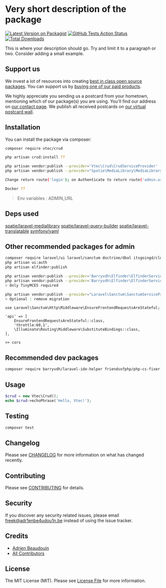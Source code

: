 # Very short description of the package

[![Latest Version on Packagist](https://img.shields.io/packagist/v/adr1enbe4udou1n/vtec-crud.svg?style=flat-square)](https://packagist.org/packages/adr1enbe4udou1n/:package_name)
[![GitHub Tests Action Status](https://img.shields.io/github/workflow/status/adr1enbe4udou1n/vtec-crud/run-tests?label=tests)](https://github.com/adr1enbe4udou1n/:package_name/actions?query=workflow%3Arun-tests+branch%3Amaster)
[![Total Downloads](https://img.shields.io/packagist/dt/adr1enbe4udou1n/vtec-crud.svg?style=flat-square)](https://packagist.org/packages/adr1enbe4udou1n/:package_name)


This is where your description should go. Try and limit it to a paragraph or two. Consider adding a small example.

## Support us

We invest a lot of resources into creating [best in class open source packages](https://adr1enbe4udou1n.be/open-source). You can support us by [buying one of our paid products](https://adr1enbe4udou1n.be/open-source/support-us). 

We highly appreciate you sending us a postcard from your hometown, mentioning which of our package(s) you are using. You'll find our address on [our contact page](https://adr1enbe4udou1n.be/about-us). We publish all received postcards on [our virtual postcard wall](https://adr1enbe4udou1n.be/open-source/postcards).

## Installation

You can install the package via composer:

```bash
composer require vtec/crud

php artisan crud:install ??

php artisan vendor:publish --provider='Vtec\Crud\CrudServiceProvider' --tag="config"
php artisan vendor:publish --provider="Spatie\MediaLibrary\MediaLibraryServiceProvider" --tag="migrations"

Change return route('login'); on Authenticate to return route('admin.url');

Docker ??
```

> Env variables : ADMIN_URL

## Deps used

[spatie/laravel-medialibrary](https://github.com/spatie/laravel-medialibrary)
[spatie/laravel-query-builder](https://github.com/spatie/laravel-query-builder)
[spatie/laravel-translatable](https://github.com/dimsav/laravel-translatable)
[symfony/yaml](https://github.com/symfony/Yaml/)

## Other recommended packages for admin

```bash
composer require laravel/ui laravel/sanctum doctrine/dbal itsgoingd/clockwork barryvdh/laravel-elfinder
php artisan ui:auth
php artisan elfinder:publish

php artisan vendor:publish --provider='Barryvdh\Elfinder\ElfinderServiceProvider' --tag=config
php artisan vendor:publish --provider='Barryvdh\Elfinder\ElfinderServiceProvider' --tag=views
> Only TinyMCE5 required

php artisan vendor:publish --provider="Laravel\Sanctum\SanctumServiceProvider"
> Optional : remove migration
```

```
use Laravel\Sanctum\Http\Middleware\EnsureFrontendRequestsAreStateful;

'api' => [
    EnsureFrontendRequestsAreStateful::class,
    'throttle:60,1',
    \Illuminate\Routing\Middleware\SubstituteBindings::class,
],

>> cors
```

## Recommended dev packages

```bash
composer require barryvdh/laravel-ide-helper friendsofphp/php-cs-fixer laracasts/generators --dev
```

## Usage

``` php
$crud = new Vtec\Crud();
echo $crud->echoPhrase('Hello, Vtec!');
```

## Testing

``` bash
composer test
```

## Changelog

Please see [CHANGELOG](CHANGELOG.md) for more information on what has changed recently.

## Contributing

Please see [CONTRIBUTING](CONTRIBUTING.md) for details.

## Security

If you discover any security related issues, please email freek@adr1enbe4udou1n.be instead of using the issue tracker.

## Credits

- [Adrien Beaudouin](https://github.com/adr1enbe4udou1n)
- [All Contributors](../../contributors)

## License

The MIT License (MIT). Please see [License File](LICENSE.md) for more information.
